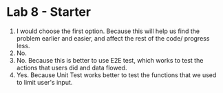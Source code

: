 # Lab 8 - Starter
1. I would choose the first option. Because this will help us find the problem earlier and easier, and affect the rest of the code/ progress less.
2. No.
3. No. Because this is better to use E2E test, which works to test the actions that users did and data flowed.
4. Yes. Because Unit Test works better to test the functions that we used to limit user's input.
